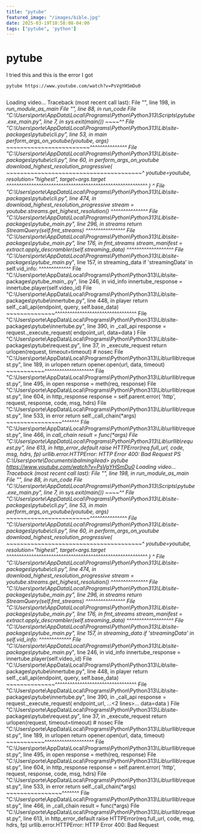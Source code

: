 ```yaml
---
title: "pytube"
featured_image: "/images/bible.jpg"
date: 2025-03-19T10:58:08-04:00
tags: ["pytube", 'python']
---
```




# pytube

I tried this and this is the error I got

```{python}
pytube https://www.youtube.com/watch?v=PsVgYHSmDu0


```



Loading video...
Traceback (most recent call last):
  File "<frozen runpy>", line 198, in _run_module_as_main
  File "<frozen runpy>", line 88, in _run_code
  File "C:\Users\porte\AppData\Local\Programs\Python\Python313\Scripts\pytube.exe\__main__.py", line 7, in <module>
    sys.exit(main())
             ~~~~^^
  File "C:\Users\porte\AppData\Local\Programs\Python\Python313\Lib\site-packages\pytube\cli.py", line 53, in main
    _perform_args_on_youtube(youtube, args)
    ~~~~~~~~~~~~~~~~~~~~~~~~^^^^^^^^^^^^^^^
  File "C:\Users\porte\AppData\Local\Programs\Python\Python313\Lib\site-packages\pytube\cli.py", line 60, in _perform_args_on_youtube
    download_highest_resolution_progressive(
    ~~~~~~~~~~~~~~~~~~~~~~~~~~~~~~~~~~~~~~~^
        youtube=youtube, resolution="highest", target=args.target
        ^^^^^^^^^^^^^^^^^^^^^^^^^^^^^^^^^^^^^^^^^^^^^^^^^^^^^^^^^
    )
    ^
  File "C:\Users\porte\AppData\Local\Programs\Python\Python313\Lib\site-packages\pytube\cli.py", line 474, in download_highest_resolution_progressive
    stream = youtube.streams.get_highest_resolution()
             ^^^^^^^^^^^^^^^
  File "C:\Users\porte\AppData\Local\Programs\Python\Python313\Lib\site-packages\pytube\__main__.py", line 296, in streams
    return StreamQuery(self.fmt_streams)
                       ^^^^^^^^^^^^^^^^
  File "C:\Users\porte\AppData\Local\Programs\Python\Python313\Lib\site-packages\pytube\__main__.py", line 176, in fmt_streams
    stream_manifest = extract.apply_descrambler(self.streaming_data)
                                                ^^^^^^^^^^^^^^^^^^^
  File "C:\Users\porte\AppData\Local\Programs\Python\Python313\Lib\site-packages\pytube\__main__.py", line 157, in streaming_data
    if 'streamingData' in self.vid_info:
                          ^^^^^^^^^^^^^
  File "C:\Users\porte\AppData\Local\Programs\Python\Python313\Lib\site-packages\pytube\__main__.py", line 246, in vid_info
    innertube_response = innertube.player(self.video_id)
  File "C:\Users\porte\AppData\Local\Programs\Python\Python313\Lib\site-packages\pytube\innertube.py", line 448, in player
    return self._call_api(endpoint, query, self.base_data)
           ~~~~~~~~~~~~~~^^^^^^^^^^^^^^^^^^^^^^^^^^^^^^^^^
  File "C:\Users\porte\AppData\Local\Programs\Python\Python313\Lib\site-packages\pytube\innertube.py", line 390, in _call_api
    response = request._execute_request(
        endpoint_url,
        data=data
    )
  File "C:\Users\porte\AppData\Local\Programs\Python\Python313\Lib\site-packages\pytube\request.py", line 37, in _execute_request
    return urlopen(request, timeout=timeout)  # nosec
  File "C:\Users\porte\AppData\Local\Programs\Python\Python313\Lib\urllib\request.py", line 189, in urlopen
    return opener.open(url, data, timeout)
           ~~~~~~~~~~~^^^^^^^^^^^^^^^^^^^^
  File "C:\Users\porte\AppData\Local\Programs\Python\Python313\Lib\urllib\request.py", line 495, in open
    response = meth(req, response)
  File "C:\Users\porte\AppData\Local\Programs\Python\Python313\Lib\urllib\request.py", line 604, in http_response
    response = self.parent.error(
        'http', request, response, code, msg, hdrs)
  File "C:\Users\porte\AppData\Local\Programs\Python\Python313\Lib\urllib\request.py", line 533, in error
    return self._call_chain(*args)
           ~~~~~~~~~~~~~~~~^^^^^^^
  File "C:\Users\porte\AppData\Local\Programs\Python\Python313\Lib\urllib\request.py", line 466, in _call_chain
    result = func(*args)
  File "C:\Users\porte\AppData\Local\Programs\Python\Python313\Lib\urllib\request.py", line 613, in http_error_default
    raise HTTPError(req.full_url, code, msg, hdrs, fp)
urllib.error.HTTPError: HTTP Error 400: Bad Request
PS C:\Users\porte\Documents\balmingilead> pytube https://www.youtube.com/watch?v=PsVgYHSmDu0
Loading video...
Traceback (most recent call last):
  File "<frozen runpy>", line 198, in _run_module_as_main
  File "<frozen runpy>", line 88, in _run_code
  File "C:\Users\porte\AppData\Local\Programs\Python\Python313\Scripts\pytube.exe\__main__.py", line 7, in <module>
    sys.exit(main())
             ~~~~^^
  File "C:\Users\porte\AppData\Local\Programs\Python\Python313\Lib\site-packages\pytube\cli.py", line 53, in main
    _perform_args_on_youtube(youtube, args)
    ~~~~~~~~~~~~~~~~~~~~~~~~^^^^^^^^^^^^^^^
  File "C:\Users\porte\AppData\Local\Programs\Python\Python313\Lib\site-packages\pytube\cli.py", line 60, in _perform_args_on_youtube
    download_highest_resolution_progressive(
    ~~~~~~~~~~~~~~~~~~~~~~~~~~~~~~~~~~~~~~~^
        youtube=youtube, resolution="highest", target=args.target
        ^^^^^^^^^^^^^^^^^^^^^^^^^^^^^^^^^^^^^^^^^^^^^^^^^^^^^^^^^
    )
    ^
  File "C:\Users\porte\AppData\Local\Programs\Python\Python313\Lib\site-packages\pytube\cli.py", line 474, in download_highest_resolution_progressive
    stream = youtube.streams.get_highest_resolution()
             ^^^^^^^^^^^^^^^
  File "C:\Users\porte\AppData\Local\Programs\Python\Python313\Lib\site-packages\pytube\__main__.py", line 296, in streams
    return StreamQuery(self.fmt_streams)
                       ^^^^^^^^^^^^^^^^
  File "C:\Users\porte\AppData\Local\Programs\Python\Python313\Lib\site-packages\pytube\__main__.py", line 176, in fmt_streams
    stream_manifest = extract.apply_descrambler(self.streaming_data)
                                                ^^^^^^^^^^^^^^^^^^^
  File "C:\Users\porte\AppData\Local\Programs\Python\Python313\Lib\site-packages\pytube\__main__.py", line 157, in streaming_data
    if 'streamingData' in self.vid_info:
                          ^^^^^^^^^^^^^
  File "C:\Users\porte\AppData\Local\Programs\Python\Python313\Lib\site-packages\pytube\__main__.py", line 246, in vid_info
    innertube_response = innertube.player(self.video_id)
  File "C:\Users\porte\AppData\Local\Programs\Python\Python313\Lib\site-packages\pytube\innertube.py", line 448, in player
    return self._call_api(endpoint, query, self.base_data)
           ~~~~~~~~~~~~~~^^^^^^^^^^^^^^^^^^^^^^^^^^^^^^^^^
  File "C:\Users\porte\AppData\Local\Programs\Python\Python313\Lib\site-packages\pytube\innertube.py", line 390, in _call_api
    response = request._execute_request(
        endpoint_url,
    ...<2 lines>...
        data=data
    )
  File "C:\Users\porte\AppData\Local\Programs\Python\Python313\Lib\site-packages\pytube\request.py", line 37, in _execute_request
    return urlopen(request, timeout=timeout)  # nosec
  File "C:\Users\porte\AppData\Local\Programs\Python\Python313\Lib\urllib\request.py", line 189, in urlopen
    return opener.open(url, data, timeout)
           ~~~~~~~~~~~^^^^^^^^^^^^^^^^^^^^
  File "C:\Users\porte\AppData\Local\Programs\Python\Python313\Lib\urllib\request.py", line 495, in open
    response = meth(req, response)
  File "C:\Users\porte\AppData\Local\Programs\Python\Python313\Lib\urllib\request.py", line 604, in http_response
    response = self.parent.error(
        'http', request, response, code, msg, hdrs)
  File "C:\Users\porte\AppData\Local\Programs\Python\Python313\Lib\urllib\request.py", line 533, in error
    return self._call_chain(*args)
           ~~~~~~~~~~~~~~~~^^^^^^^
  File "C:\Users\porte\AppData\Local\Programs\Python\Python313\Lib\urllib\request.py", line 466, in _call_chain
    result = func(*args)
  File "C:\Users\porte\AppData\Local\Programs\Python\Python313\Lib\urllib\request.py", line 613, in http_error_default
    raise HTTPError(req.full_url, code, msg, hdrs, fp)
urllib.error.HTTPError: HTTP Error 400: Bad Request